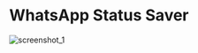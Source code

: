 # WhatsApp Status Saver

![screenshot_1](https://github.com/ismayilovmurad/Status-Saver-Whatsapp/assets/42063887/e58b173e-cc7c-48fc-a841-1db818642f82)

